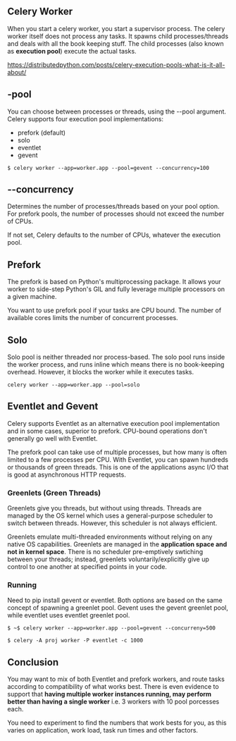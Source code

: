 ## Celery Worker

When you start a celery worker, you start a supervisor process. The celery worker itself does not process any tasks. It spawns child processes/threads and deals with all the book keeping stuff. The child processes (also known as **execution pool**) execute the actual tasks.

https://distributedpython.com/posts/celery-execution-pools-what-is-it-all-about/

## -pool

You can choose between processes or threads, using the --pool argument. Celery supports four execution pool implementations:

- prefork (default)
- solo
- eventlet
- gevent

```console
$ celery worker --app=worker.app --pool=gevent --concurrency=100
```

## --concurrency

Determines the number of processes/threads based on your pool option. For prefork pools, the number of processes should not exceed the number of CPUs.

If not set, Celery defaults to the number of CPUs, whatever the execution pool.

## Prefork

The prefork is based on Python's multiprocessing package. It allows your worker to side-step Python's GIL and fully leverage multiple processors on a given machine.

You want to use prefork pool if your tasks are CPU bound. The number of available cores limits the number of concurrent processes.

## Solo

Solo pool is neither threaded nor process-based. The solo pool runs inside the worker process, and runs inline which means there is no book-keeping overhead. However, it blocks the worker while it executes tasks.

```console
celery worker --app=worker.app --pool=solo
```

## Eventlet and Gevent

Celery supports Eventlet as an alternative execution pool implementation and in some cases, superior to prefork. CPU-bound operations don't generally go well with Eventlet.

The prefork pool can take use of multiple processes, but how many is often limited to a few processes per CPU. With Eventlet, you can spawn hundreds or thousands of green threads. This is one of the applications async I/O that is good at asynchronous HTTP requests.

### Greenlets (Green Threads)

Greenlets give you threads, but without using threads. Threads are managed by the OS kernel which uses a general-purpose scheduler to switch between threads. However, this scheduler is not always efficient.

Greenlets emulate multi-threaded environments without relying on any native OS capabilities. Greenlets are managed in the **application space and not in kernel space**. There is no scheduler pre-emptively swtiching between your threads; instead, greenlets voluntarily/explicitly give up control to one another at specified points in your code.

### Running

Need to pip install gevent or eventlet. Both options are based on the same concept of spawning a greenlet pool. Gevent uses the gevent greenlet pool, while eventlet uses eventlet greenlet pool.

```console
$ ~$ celery worker --app=worker.app --pool=gevent --concurreny=500
```

```console
$ celery -A proj worker -P eventlet -c 1000
```

## Conclusion

You may want to mix of both Eventlet and prefork workers, and route tasks according to compatibility of what works best. There is even evidence to support that **having multiple worker instances running, may perform better than having a single worker** i.e. 3 workers with 10 pool porcesses each.

You need to experiment to find the numbers that work bests for you, as this varies on application, work load, task run times and other factors.
